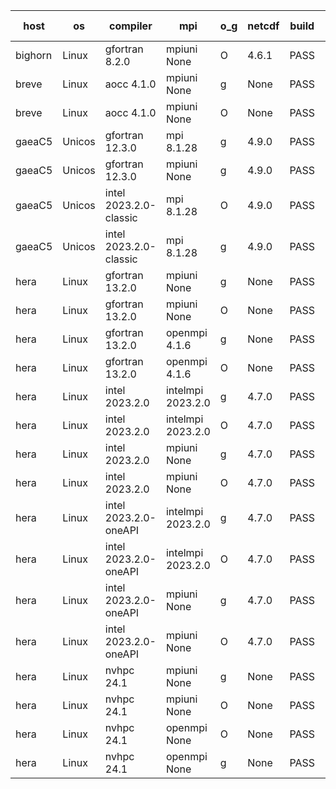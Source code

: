 

| host     | os       | compiler                              | mpi                      | o_g        | netcdf        | build       | u_pass          | u_fail          | s_pass            | s_fail            | e_pass             | e_fail             | nuopc_pass       | nuopc_fail       | artifacts link          |
|----------|----------|---------------------------------------|--------------------------|------------|---------------|-------------|-----------------|-----------------|-------------------|-------------------|--------------------|--------------------|------------------|------------------|-------------------------|
| bighorn | Linux | gfortran 8.2.0 | mpiuni None  | O | 4.6.1  | PASS | 12516 | 0 | 9 | 0 | 42 | 0 | None | None | <a href="https://github.com/esmf-org/esmf-test-artifacts/tree/c1d7d58404cb4b0530c7acb6ee5be4e9a15752c1/develop/gfortran/8.2.0/O/mpiuni/None" target="_blank">c1d7d58</a> | 
| breve | Linux | aocc 4.1.0 | mpiuni None  | g | None  | PASS | None | None | None | None | None | None | None | None | <a href="https://github.com/esmf-org/esmf-test-artifacts/tree/79163f1137bfdbbd8d8ce6fc4fda1d0962320182/develop/aocc/4.1.0/g/mpiuni/None" target="_blank">79163f1</a> | 
| breve | Linux | aocc 4.1.0 | mpiuni None  | O | None  | PASS | 12490 | 26 | 9 | 0 | 42 | 0 | None | None | <a href="https://github.com/esmf-org/esmf-test-artifacts/tree/3d197cce12b46079758a168a5ae15c0ee35cdb19/develop/aocc/4.1.0/O/mpiuni/None" target="_blank">3d197cc</a> | 
| gaeaC5 | Unicos | gfortran 12.3.0 | mpi 8.1.28  | g | 4.9.0  | PASS | None | None | None | None | None | None | None | None | <a href="https://github.com/esmf-org/esmf-test-artifacts/tree/578f9f1c331a3189e08ed0364c94dc8f2dd8ca7b/develop/gfortran/12.3.0/g/mpi/8.1.28" target="_blank">578f9f1</a> | 
| gaeaC5 | Unicos | gfortran 12.3.0 | mpiuni None  | g | 4.9.0  | PASS | None | None | None | None | None | None | None | None | <a href="https://github.com/esmf-org/esmf-test-artifacts/tree/0aa613d67ffb0c899ffb1214603836ea9effb9d8/develop/gfortran/12.3.0/g/mpiuni/None" target="_blank">0aa613d</a> | 
| gaeaC5 | Unicos | intel 2023.2.0-classic | mpi 8.1.28  | O | 4.9.0  | PASS | None | None | None | None | None | None | None | None | <a href="https://github.com/esmf-org/esmf-test-artifacts/tree/5273c4389964d2c4d0e291a447b8c9553ee1fa6a/develop/intel/2023.2.0-classic/O/mpi/8.1.28" target="_blank">5273c43</a> | 
| gaeaC5 | Unicos | intel 2023.2.0-classic | mpi 8.1.28  | g | 4.9.0  | PASS | None | None | None | None | None | None | None | None | <a href="https://github.com/esmf-org/esmf-test-artifacts/tree/dd386704c283f8c5758821f47ba12ac6276b7501/develop/intel/2023.2.0-classic/g/mpi/8.1.28" target="_blank">dd38670</a> | 
| hera | Linux | gfortran 13.2.0 | mpiuni None  | g | None  | PASS | 12516 | 0 | 9 | 0 | 42 | 0 | None | None | <a href="https://github.com/esmf-org/esmf-test-artifacts/tree/112a99fa0cabf144528789d1bbe2345c7dfa196b/develop/gfortran/13.2.0/g/mpiuni/None" target="_blank">112a99f</a> | 
| hera | Linux | gfortran 13.2.0 | mpiuni None  | O | None  | PASS | 12516 | 0 | 9 | 0 | 42 | 0 | None | None | <a href="https://github.com/esmf-org/esmf-test-artifacts/tree/c88ff470f88e20a52ddb07f28febd398199cf78f/develop/gfortran/13.2.0/O/mpiuni/None" target="_blank">c88ff47</a> | 
| hera | Linux | gfortran 13.2.0 | openmpi 4.1.6  | g | None  | PASS | None | None | None | None | None | None | None | None | <a href="https://github.com/esmf-org/esmf-test-artifacts/tree/6114ac6b3069783afeffaa39dcd22f2894a26393/develop/gfortran/13.2.0/g/openmpi/4.1.6" target="_blank">6114ac6</a> | 
| hera | Linux | gfortran 13.2.0 | openmpi 4.1.6  | O | None  | PASS | None | None | None | None | None | None | None | None | <a href="https://github.com/esmf-org/esmf-test-artifacts/tree/0742a67958c8096bd39660f9b84a1f210230ebbd/develop/gfortran/13.2.0/O/openmpi/4.1.6" target="_blank">0742a67</a> | 
| hera | Linux | intel 2023.2.0 | intelmpi 2023.2.0  | g | 4.7.0  | PASS | None | None | None | None | None | None | None | None | <a href="https://github.com/esmf-org/esmf-test-artifacts/tree/3a009d53d5b478bcf754c3f9bc938fc1b8148b23/develop/intel/2023.2.0/g/intelmpi/2023.2.0" target="_blank">3a009d5</a> | 
| hera | Linux | intel 2023.2.0 | intelmpi 2023.2.0  | O | 4.7.0  | PASS | None | None | None | None | None | None | None | None | <a href="https://github.com/esmf-org/esmf-test-artifacts/tree/2c25f27f03e6a9cc67c948cdd871b80bc0a9b05a/develop/intel/2023.2.0/O/intelmpi/2023.2.0" target="_blank">2c25f27</a> | 
| hera | Linux | intel 2023.2.0 | mpiuni None  | g | 4.7.0  | PASS | None | None | None | None | None | None | None | None | <a href="https://github.com/esmf-org/esmf-test-artifacts/tree/dbd9db39086f767717cebce3c868a29d10e42ee6/develop/intel/2023.2.0/g/mpiuni/None" target="_blank">dbd9db3</a> | 
| hera | Linux | intel 2023.2.0 | mpiuni None  | O | 4.7.0  | PASS | 12516 | 0 | 9 | 0 | 42 | 0 | None | None | <a href="https://github.com/esmf-org/esmf-test-artifacts/tree/c5014a84f82b0282e88c1042f09a18dfeaae2e06/develop/intel/2023.2.0/O/mpiuni/None" target="_blank">c5014a8</a> | 
| hera | Linux | intel 2023.2.0-oneAPI | intelmpi 2023.2.0  | g | 4.7.0  | PASS | None | None | None | None | None | None | None | None | <a href="https://github.com/esmf-org/esmf-test-artifacts/tree/60e849790d0a6545f61ec35f6ebd35381e428a82/develop/intel/2023.2.0-oneAPI/g/intelmpi/2023.2.0" target="_blank">60e8497</a> | 
| hera | Linux | intel 2023.2.0-oneAPI | intelmpi 2023.2.0  | O | 4.7.0  | PASS | None | None | None | None | None | None | None | None | <a href="https://github.com/esmf-org/esmf-test-artifacts/tree/824465b58b49fd98749129a419129c3ea7fa1ad2/develop/intel/2023.2.0-oneAPI/O/intelmpi/2023.2.0" target="_blank">824465b</a> | 
| hera | Linux | intel 2023.2.0-oneAPI | mpiuni None  | g | 4.7.0  | PASS | None | None | None | None | None | None | None | None | <a href="https://github.com/esmf-org/esmf-test-artifacts/tree/0b67cc4a88915a46d11c3cbd95318e28bcf94d58/develop/intel/2023.2.0-oneAPI/g/mpiuni/None" target="_blank">0b67cc4</a> | 
| hera | Linux | intel 2023.2.0-oneAPI | mpiuni None  | O | 4.7.0  | PASS | 12516 | 0 | 9 | 0 | 42 | 0 | None | None | <a href="https://github.com/esmf-org/esmf-test-artifacts/tree/d1d23909ba1a719e44219dff0ebdd4ce9e93cb14/develop/intel/2023.2.0-oneAPI/O/mpiuni/None" target="_blank">d1d2390</a> | 
| hera | Linux | nvhpc 24.1 | mpiuni None  | g | None  | PASS | None | None | None | None | None | None | None | None | <a href="https://github.com/esmf-org/esmf-test-artifacts/tree/c05b16385e0bbb075731df1ed9f620943426c492/develop/nvhpc/24.1/g/mpiuni/None" target="_blank">c05b163</a> | 
| hera | Linux | nvhpc 24.1 | mpiuni None  | O | None  | PASS | None | None | None | None | None | None | None | None | <a href="https://github.com/esmf-org/esmf-test-artifacts/tree/404951d1caf48379f7320b3d8d7956ba1d230bc2/develop/nvhpc/24.1/O/mpiuni/None" target="_blank">404951d</a> | 
| hera | Linux | nvhpc 24.1 | openmpi None  | O | None  | PASS | None | None | None | None | None | None | None | None | <a href="https://github.com/esmf-org/esmf-test-artifacts/tree/93bc41876071ffff460af9ea845f70cf0764923b/develop/nvhpc/24.1/O/openmpi/None" target="_blank">93bc418</a> | 
| hera | Linux | nvhpc 24.1 | openmpi None  | g | None  | PASS | None | None | None | None | None | None | None | None | <a href="https://github.com/esmf-org/esmf-test-artifacts/tree/f5739ec44223382476ff9419770ef65f99e82bee/develop/nvhpc/24.1/g/openmpi/None" target="_blank">f5739ec</a> | 
